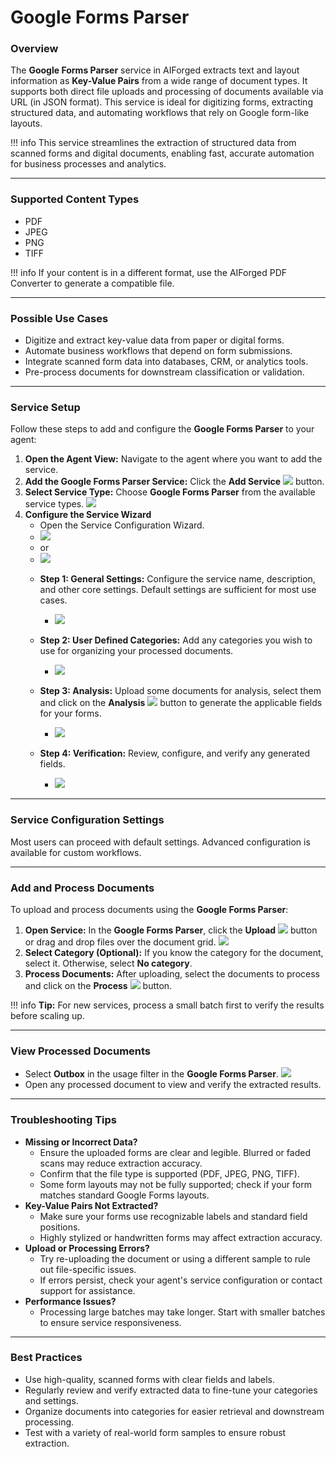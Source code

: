 # Google Forms Parser

### Overview

The **Google Forms Parser** service in AIForged extracts text and layout information as **Key-Value Pairs** from a wide range of document types. It supports both direct file uploads and processing of documents available via URL (in JSON format). This service is ideal for digitizing forms, extracting structured data, and automating workflows that rely on Google form-like layouts.

!!! info
    This service streamlines the extraction of structured data from scanned forms and digital documents, enabling fast, accurate automation for business processes and analytics.

***

### Supported Content Types

* PDF
* JPEG
* PNG
* TIFF

!!! info
    If your content is in a different format, use the AIForged PDF Converter to generate a compatible file.

***

### Possible Use Cases

* Digitize and extract key-value data from paper or digital forms.
* Automate business workflows that depend on form submissions.
* Integrate scanned form data into databases, CRM, or analytics tools.
* Pre-process documents for downstream classification or validation.

***

### Service Setup

Follow these steps to add and configure the **Google Forms Parser** to your agent:

1. **Open the Agent View:**
   Navigate to the agent where you want to add the service.
2. **Add the Google Forms Parser Service:**
   Click the **Add Service** ![](../../assets/image%20%281%29%20%281%29%20%281%29.png) button.
3. **Select Service Type:**
   Choose **Google Forms Parser** from the available service types.
   ![](../../assets/image%20%2834%29.png)
4. **Configure the Service Wizard**
    - Open the Service Configuration Wizard.
    - ![](../../assets/image%20%282%29%20%281%29%20%281%29.png)
    - or
    - ![](../../assets/image%20%283%29%20%281%29%20%281%29.png)
    * **Step 1: General Settings:**
        Configure the service name, description, and other core settings.
        Default settings are sufficient for most use cases.

        - ![](../../assets/image%20%284%29%20%281%29%20%281%29.png)

    * **Step 2: User Defined Categories:**
        Add any categories you wish to use for organizing your processed documents.

        - ![](../../assets/image%20%285%29%20%281%29%20%281%29.png)

    * **Step 3: Analysis:**
        Upload some documents for analysis, select them and click on the **Analysis** ![](../../assets/image%20%28125%29.png) button to generate the applicable fields for your forms.

        - ![](../../assets/image%20%286%29%20%281%29%20%281%29.png)

    * **Step 4: Verification:**
        Review, configure, and verify any generated fields.

        - ![](../../assets/image%20%287%29%20%281%29%20%281%29.png)
***

### Service Configuration Settings

Most users can proceed with default settings. Advanced configuration is available for custom workflows.

***

### Add and Process Documents

To upload and process documents using the **Google Forms Parser**:

1. **Open Service:**
    In the **Google Forms Parser**, click the **Upload** ![](../../assets/image%20%288%29%20%281%29%20%281%29.png) button or drag and drop files over the document grid.
    ![](../../assets/image%20%289%29%20%281%29%20%281%29.png)
2. **Select Category (Optional):**
    If you know the category for the document, select it. Otherwise, select **No category**.
3. **Process Documents:**
    After uploading, select the documents to process and click on the **Process** ![](../../assets/image%20%2810%29%20%281%29%20%281%29.png) button.

!!! info
    **Tip:** For new services, process a small batch first to verify the results before scaling up.

***

### View Processed Documents

* Select **Outbox** in the usage filter in the **Google Forms Parser**.
    ![](../../assets/image%20%2851%29.png)
* Open any processed document to view and verify the extracted results.

***

### Troubleshooting Tips

* **Missing or Incorrect Data?**
    * Ensure the uploaded forms are clear and legible. Blurred or faded scans may reduce extraction accuracy.
    * Confirm that the file type is supported (PDF, JPEG, PNG, TIFF).
    * Some form layouts may not be fully supported; check if your form matches standard Google Forms layouts.
* **Key-Value Pairs Not Extracted?**
    * Make sure your forms use recognizable labels and standard field positions.
    * Highly stylized or handwritten forms may affect extraction accuracy.
* **Upload or Processing Errors?**
    * Try re-uploading the document or using a different sample to rule out file-specific issues.
    * If errors persist, check your agent's service configuration or contact support for assistance.
* **Performance Issues?**
    * Processing large batches may take longer. Start with smaller batches to ensure service responsiveness.

***

### Best Practices

* Use high-quality, scanned forms with clear fields and labels.
* Regularly review and verify extracted data to fine-tune your categories and settings.
* Organize documents into categories for easier retrieval and downstream processing.
* Test with a variety of real-world form samples to ensure robust extraction.




